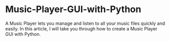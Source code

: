 # Music-Player-GUI-with-Python
A Music Player lets you manage and listen to all your music files quickly and easily. In this article, I will take you through how to create a Music Player GUI with Python.
